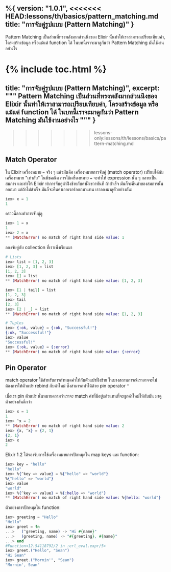 %{
  version: "1.0.1",
<<<<<<< HEAD:lessons/th/basics/pattern_matching.md
  title: "การจับคู่รูปแบบ (Pattern Matching)"
}
---

Pattern Matching เป็นส่วนที่ทรงพลังมากส่วนนึงของ Elixir นั้นทำให้เราสามารถเปรียบเทียบค่า, โครงสร้างข้อมูล หรือแม้แต่ function ได้ ในบทนี้เราจะมาดูกันว่า Pattern Matching มันใช้งานอย่างไร

{% include toc.html %}
=======
  title: "การจับคู่รูปแบบ (Pattern Matching)",
  excerpt: """
  Pattern Matching เป็นส่วนที่ทรงพลังมากส่วนนึงของ Elixir นั้นทำให้เราสามารถเปรียบเทียบค่า, โครงสร้างข้อมูล หรือแม้แต่ function ได้ ในบทนี้เราจะมาดูกันว่า Pattern Matching มันใช้งานอย่างไร
  """
}
---
>>>>>>> lessons-only:lessons/th/lessons/basics/pattern-matching.md

## Match Operator

ใน Elixir เครื่องหมาย `=` จริง ๆ แล้วมันคือ เครื่องหมายการจับคู่ (match operator)  เปรียบได้กับเครื่องหมาย "เท่ากับ" ในพีชคณิต การใช้เครื่องหมาย `=` จะทำให้ expression นั้น ๆ กลายเป็นสมการ และทำให้ Elixir ทำการจับคู่ค่าฝ่ังซ้ายกับค่าฝั่งขวาทันที ถ้าสำเร็จ มันก็จะคืนค่าของสมการนั้นออกมา แต่ถ้าไม่สำเร็จ มันก็จะคืนค่าเออเรอร์ออกมาแทน เราลองมาดูตัวอย่างกัน:

```elixir
iex> x = 1
1
```

คราวนี้ลองทำการจับคู่ดู

```elixir
iex> 1 = x
1
iex> 2 = x
** (MatchError) no match of right hand side value: 1
```

ลองจับคู่กับ collection ที่เราเพิ่งเรียนมา

```elixir
# Lists
iex> list = [1, 2, 3]
iex> [1, 2, 3] = list
[1, 2, 3]
iex> [] = list
** (MatchError) no match of right hand side value: [1, 2, 3]

iex> [1 | tail] = list
[1, 2, 3]
iex> tail
[2, 3]
iex> [2 | _] = list
** (MatchError) no match of right hand side value: [1, 2, 3]

# Tuples
iex> {:ok, value} = {:ok, "Successful!"}
{:ok, "Successful!"}
iex> value
"Successful!"
iex> {:ok, value} = {:error}
** (MatchError) no match of right hand side value: {:error}
```

## Pin Operator

match operator ใช้สำหรับการกำหนดค่าให้กับตัวแปรฝั่งซ้าย ในบางสถานการณ์เราอาจจะไม่ต้องการให้ตัวแปร rebind กับค่าใหม่ ซึ่งสามารถทำได้ด้วย pin operator `^`

เมื่อเรา pin ตัวแปร นั่นหมายความว่าเราจะ match ค่าที่มีอยู่แล้วแทนที่จะผูกค่าใหม่ให้กับมัน มาดูตัวอย่างกันดีกว่า


```elixir
iex> x = 1
1
iex> ^x = 2
** (MatchError) no match of right hand side value: 2
iex> {x, ^x} = {2, 1}
{2, 1}
iex> x
2
```

Elixir 1.2 ได้รองรับการใช้เครื่องหมายการปักหมุดใน map keys และ function:

```elixir
iex> key = "hello"
"hello"
iex> %{^key => value} = %{"hello" => "world"}
%{"hello" => "world"}
iex> value
"world"
iex> %{^key => value} = %{:hello => "world"}
** (MatchError) no match of right hand side value: %{hello: "world"}
```

ตัวอย่างการปักหมุดใน function:

```elixir
iex> greeting = "Hello"
"Hello"
iex> greet = fn
...>   (^greeting, name) -> "Hi #{name}"
...>   (greeting, name) -> "#{greeting}, #{name}"
...> end
#Function<12.54118792/2 in :erl_eval.expr/5>
iex> greet.("Hello", "Sean")
"Hi Sean"
iex> greet.("Mornin'", "Sean")
"Mornin', Sean"
```
